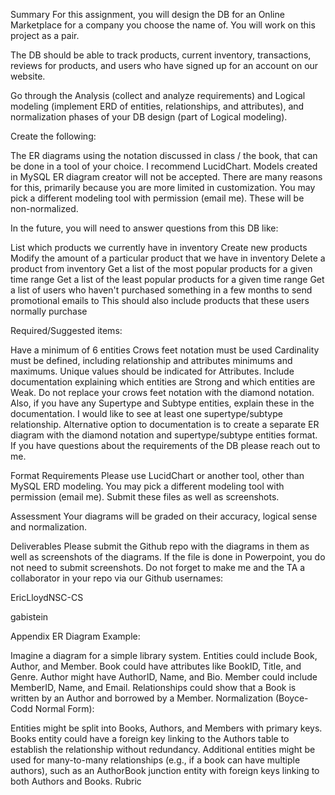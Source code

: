 Summary For this assignment, you will design the DB for an Online Marketplace for a company you choose the name of. You will work on this project as a pair.

The DB should be able to track products, current inventory, transactions, reviews for products, and users who have signed up for an account on our website.

Go through the Analysis (collect and analyze requirements) and Logical modeling (implement ERD of entities, relationships, and attributes), and normalization phases of your DB design (part of Logical modeling).

Create the following:

The ER diagrams using the notation discussed in class / the book, that can be done in a tool of your choice. I recommend LucidChart. Models created in MySQL ER diagram creator will not be accepted. There are many reasons for this, primarily because you are more limited in customization. You may pick a different modeling tool with permission (email me). These will be non-normalized.

In the future, you will need to answer questions from this DB like:

List which products we currently have in inventory Create new products Modify the amount of a particular product that we have in inventory Delete a product from inventory Get a list of the most popular products for a given time range Get a list of the least popular products for a given time range Get a list of users who haven't purchased something in a few months to send promotional emails to This should also include products that these users normally purchase

Required/Suggested items:

Have a minimum of 6 entities Crows feet notation must be used Cardinality must be defined, including relationship and attributes minimums and maximums. Unique values should be indicated for Attributes. Include documentation explaining which entities are Strong and which entities are Weak. Do not replace your crows feet notation with the diamond notation. Also, if you have any Supertype and Subtype entities, explain these in the documentation. I would like to see at least one supertype/subtype relationship. Alternative option to documentation is to create a separate ER diagram with the diamond notation and supertype/subtype entities format. If you have questions about the requirements of the DB please reach out to me.

Format Requirements Please use LucidChart or another tool, other than MySQL ERD modeling. You may pick a different modeling tool with permission (email me). Submit these files as well as screenshots.

Assessment Your diagrams will be graded on their accuracy, logical sense and normalization.

Deliverables Please submit the Github repo with the diagrams in them as well as screenshots of the diagrams. If the file is done in Powerpoint, you do not need to submit screenshots. Do not forget to make me and the TA a collaborator in your repo via our Github usernames:

EricLloydNSC-CS

gabistein

Appendix ER Diagram Example:

Imagine a diagram for a simple library system. Entities could include Book, Author, and Member. Book could have attributes like BookID, Title, and Genre. Author might have AuthorID, Name, and Bio. Member could include MemberID, Name, and Email. Relationships could show that a Book is written by an Author and borrowed by a Member. Normalization (Boyce-Codd Normal Form):

Entities might be split into Books, Authors, and Members with primary keys. Books entity could have a foreign key linking to the Authors table to establish the relationship without redundancy. Additional entities might be used for many-to-many relationships (e.g., if a book can have multiple authors), such as an AuthorBook junction entity with foreign keys linking to both Authors and Books. Rubric
